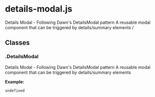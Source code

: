 # details-modal.js

Details Modal - Following Dawn's DetailsModal pattern A reusable modal component that can be triggered by details/summary elements /




## Classes


### .DetailsModal
Details Modal - Following Dawn's DetailsModal pattern A reusable modal component that can be triggered by details/summary elements

**Example:**
```html
undefined
```


